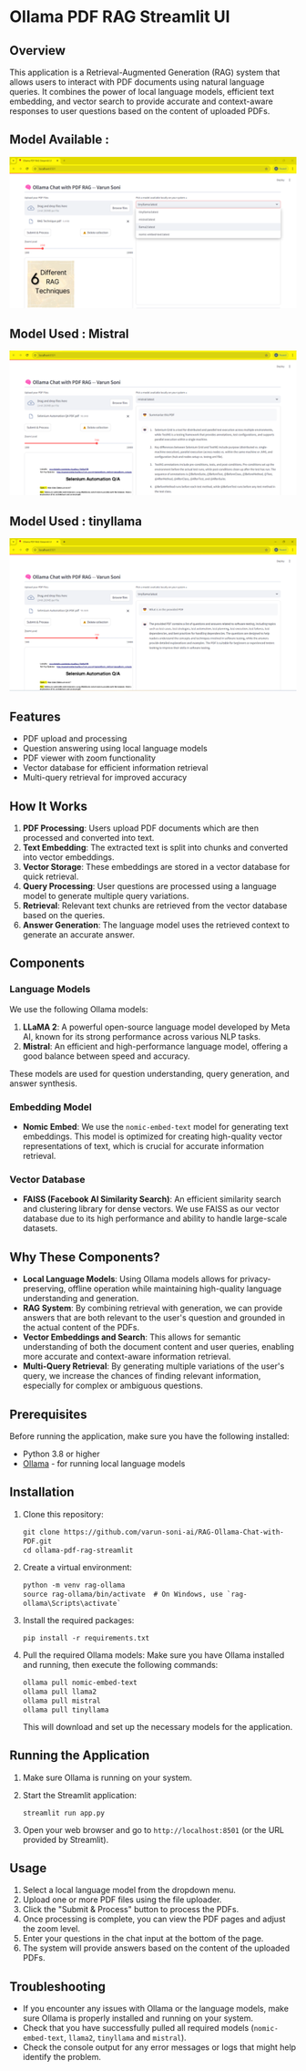 # Ollama PDF RAG Streamlit UI

## Overview

This application is a Retrieval-Augmented Generation (RAG) system that allows users to interact with PDF documents using natural language queries. It combines the power of local language models, efficient text embedding, and vector search to provide accurate and context-aware responses to user questions based on the content of uploaded PDFs.

## Model Available :

![PDF Upload](Model.png)

## Model Used : Mistral

![PDF Upload](MistralResponse.png)


## Model Used : tinyllama

![Question Answering](Question&Answer.png)

## Features

- PDF upload and processing
- Question answering using local language models
- PDF viewer with zoom functionality
- Vector database for efficient information retrieval
- Multi-query retrieval for improved accuracy

## How It Works

1. **PDF Processing**: Users upload PDF documents which are then processed and converted into text.
2. **Text Embedding**: The extracted text is split into chunks and converted into vector embeddings.
3. **Vector Storage**: These embeddings are stored in a vector database for quick retrieval.
4. **Query Processing**: User questions are processed using a language model to generate multiple query variations.
5. **Retrieval**: Relevant text chunks are retrieved from the vector database based on the queries.
6. **Answer Generation**: The language model uses the retrieved context to generate an accurate answer.

## Components

### Language Models

We use the following Ollama models:

1. **LLaMA 2**: A powerful open-source language model developed by Meta AI, known for its strong performance across various NLP tasks.
2. **Mistral**: An efficient and high-performance language model, offering a good balance between speed and accuracy.

These models are used for question understanding, query generation, and answer synthesis.

### Embedding Model

- **Nomic Embed**: We use the `nomic-embed-text` model for generating text embeddings. This model is optimized for creating high-quality vector representations of text, which is crucial for accurate information retrieval.

### Vector Database

- **FAISS (Facebook AI Similarity Search)**: An efficient similarity search and clustering library for dense vectors. We use FAISS as our vector database due to its high performance and ability to handle large-scale datasets.

## Why These Components?

- **Local Language Models**: Using Ollama models allows for privacy-preserving, offline operation while maintaining high-quality language understanding and generation.
- **RAG System**: By combining retrieval with generation, we can provide answers that are both relevant to the user's question and grounded in the actual content of the PDFs.
- **Vector Embeddings and Search**: This allows for semantic understanding of both the document content and user queries, enabling more accurate and context-aware information retrieval.
- **Multi-Query Retrieval**: By generating multiple variations of the user's query, we increase the chances of finding relevant information, especially for complex or ambiguous questions.

## Prerequisites

Before running the application, make sure you have the following installed:

- Python 3.8 or higher
- [Ollama](https://ollama.ai/) - for running local language models

## Installation

1. Clone this repository:

   ```
   git clone https://github.com/varun-soni-ai/RAG-Ollama-Chat-with-PDF.git
   cd ollama-pdf-rag-streamlit
   ```
2. Create a virtual environment:

   ```
   python -m venv rag-ollama
   source rag-ollama/bin/activate  # On Windows, use `rag-ollama\Scripts\activate`
   ```
3. Install the required packages:

   ```
   pip install -r requirements.txt
   ```
4. Pull the required Ollama models:
   Make sure you have Ollama installed and running, then execute the following commands:

   ```
   ollama pull nomic-embed-text
   ollama pull llama2
   ollama pull mistral
   ollama pull tinyllama
   ```

   This will download and set up the necessary models for the application.

## Running the Application

1. Make sure Ollama is running on your system.
2. Start the Streamlit application:

   ```
   streamlit run app.py
   ```
3. Open your web browser and go to `http://localhost:8501` (or the URL provided by Streamlit).

## Usage

1. Select a local language model from the dropdown menu.
2. Upload one or more PDF files using the file uploader.
3. Click the "Submit & Process" button to process the PDFs.
4. Once processing is complete, you can view the PDF pages and adjust the zoom level.
5. Enter your questions in the chat input at the bottom of the page.
6. The system will provide answers based on the content of the uploaded PDFs.

## Troubleshooting

- If you encounter any issues with Ollama or the language models, make sure Ollama is properly installed and running on your system.
- Check that you have successfully pulled all required models (`nomic-embed-text`, `llama2`, `tinyllama` and `mistral`).
- Check the console output for any error messages or logs that might help identify the problem.
